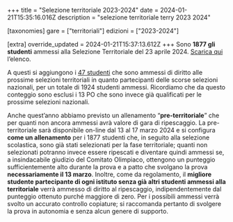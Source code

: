 +++
title = "Selezione territoriale 2023-2024"
date = 2024-01-21T15:35:16.016Z
description = "selezione territoriale terry 2023 2024"

[taxonomies]
gare = ["territoriali"]
edizioni = ["2023-2024"]

[extra]
override_updated = 2024-01-21T15:37:13.612Z
+++
Sono **1877 gli studenti** ammessi alla Selezione Territoriale del 23 aprile 2024. [Scarica qui](/results/Ammessi_Selezione_Territoriale_2024.xlsx) l’elenco.

<!-- more -->

A questi si aggiungono i [47 studenti](/results/Nazionalisti2023_ammessi_territoriale2024.xlsx) che sono ammessi di diritto alle prossime selezioni territoriali in quanto partecipanti delle scorse selezioni nazionali, per un totale di 1924 studenti ammessi. Ricordiamo che da questo conteggio sono esclusi i 13 PO che sono invece già qualificati per le prossime selezioni nazionali.

Anche quest’anno abbiamo previsto un allenamento “**pre-territoriale**” che per quanti non ancora ammessi avrà valore di gara di ripescaggio. La pre-territoriale sarà disponibile on-line dal 13 al 17 marzo 2024 e si configura **come un allenamento** per i 1877 studenti che, in seguito alla selezione scolastica, sono già stati selezionati per la fase territoriale; quanti non selezionati potranno invece essere ripescati e diventare quindi ammessi se, a insindacabile giudizio del Comitato Olimpiaco, ottengono un punteggio sufficientemente alto durante la prova e a patto che svolgano la prova **necessariamente il 13 marzo**. Inoltre, come da regolamento, il **migliore studente partecipante di ogni istituto senza già altri studenti ammessi alla territoriale** verrà ammesso di diritto al ripescaggio, indipendentemente dal punteggio ottenuto purché maggiore di zero. Per i possibili ammessi verrà svolto un accurato controllo copiature; si raccomanda pertanto di svolgere la prova in autonomia e senza alcun genere di supporto.
